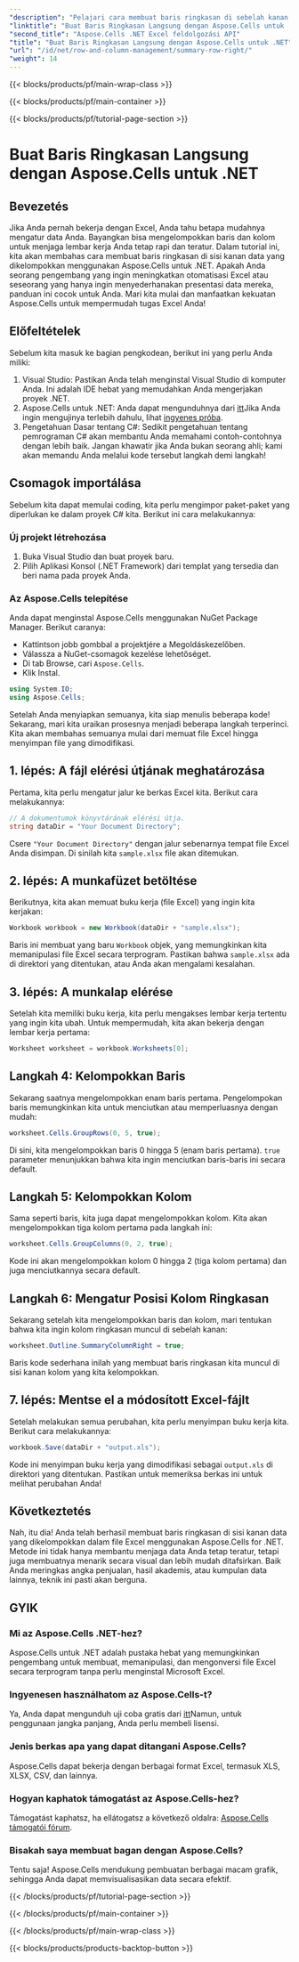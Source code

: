 ```yaml
---
"description": "Pelajari cara membuat baris ringkasan di sebelah kanan di Excel menggunakan Aspose.Cells for .NET. Ikuti panduan langkah demi langkah kami untuk mendapatkan petunjuk yang jelas."
"linktitle": "Buat Baris Ringkasan Langsung dengan Aspose.Cells untuk .NET"
"second_title": "Aspose.Cells .NET Excel feldolgozási API"
"title": "Buat Baris Ringkasan Langsung dengan Aspose.Cells untuk .NET"
"url": "/id/net/row-and-column-management/summary-row-right/"
"weight": 14
---
```


{{< blocks/products/pf/main-wrap-class >}}

{{< blocks/products/pf/main-container >}}

{{< blocks/products/pf/tutorial-page-section >}}

# Buat Baris Ringkasan Langsung dengan Aspose.Cells untuk .NET

## Bevezetés
Jika Anda pernah bekerja dengan Excel, Anda tahu betapa mudahnya mengatur data Anda. Bayangkan bisa mengelompokkan baris dan kolom untuk menjaga lembar kerja Anda tetap rapi dan teratur. Dalam tutorial ini, kita akan membahas cara membuat baris ringkasan di sisi kanan data yang dikelompokkan menggunakan Aspose.Cells untuk .NET. Apakah Anda seorang pengembang yang ingin meningkatkan otomatisasi Excel atau seseorang yang hanya ingin menyederhanakan presentasi data mereka, panduan ini cocok untuk Anda. Mari kita mulai dan manfaatkan kekuatan Aspose.Cells untuk mempermudah tugas Excel Anda!
## Előfeltételek
Sebelum kita masuk ke bagian pengkodean, berikut ini yang perlu Anda miliki:
1. Visual Studio: Pastikan Anda telah menginstal Visual Studio di komputer Anda. Ini adalah IDE hebat yang memudahkan Anda mengerjakan proyek .NET.
2. Aspose.Cells untuk .NET: Anda dapat mengunduhnya dari [itt](https://releases.aspose.com/cells/net/)Jika Anda ingin mengujinya terlebih dahulu, lihat [ingyenes próba](https://releases.aspose.com/).
3. Pengetahuan Dasar tentang C#: Sedikit pengetahuan tentang pemrograman C# akan membantu Anda memahami contoh-contohnya dengan lebih baik. Jangan khawatir jika Anda bukan seorang ahli; kami akan memandu Anda melalui kode tersebut langkah demi langkah!
## Csomagok importálása
Sebelum kita dapat memulai coding, kita perlu mengimpor paket-paket yang diperlukan ke dalam proyek C# kita. Berikut ini cara melakukannya:
### Új projekt létrehozása
1. Buka Visual Studio dan buat proyek baru.
2. Pilih Aplikasi Konsol (.NET Framework) dari templat yang tersedia dan beri nama pada proyek Anda.
### Az Aspose.Cells telepítése
Anda dapat menginstal Aspose.Cells menggunakan NuGet Package Manager. Berikut caranya:
- Kattintson jobb gombbal a projektjére a Megoldáskezelőben.
- Válassza a NuGet-csomagok kezelése lehetőséget.
- Di tab Browse, cari `Aspose.Cells`.
- Klik Instal.
```csharp
using System.IO;
using Aspose.Cells;
```
Setelah Anda menyiapkan semuanya, kita siap menulis beberapa kode!
Sekarang, mari kita uraikan prosesnya menjadi beberapa langkah terperinci. Kita akan membahas semuanya mulai dari memuat file Excel hingga menyimpan file yang dimodifikasi.
## 1. lépés: A fájl elérési útjának meghatározása
Pertama, kita perlu mengatur jalur ke berkas Excel kita. Berikut cara melakukannya:
```csharp
// A dokumentumok könyvtárának elérési útja.
string dataDir = "Your Document Directory";
```
Csere `"Your Document Directory"` dengan jalur sebenarnya tempat file Excel Anda disimpan. Di sinilah kita `sample.xlsx` file akan ditemukan.
## 2. lépés: A munkafüzet betöltése
Berikutnya, kita akan memuat buku kerja (file Excel) yang ingin kita kerjakan:
```csharp
Workbook workbook = new Workbook(dataDir + "sample.xlsx");
```
Baris ini membuat yang baru `Workbook` objek, yang memungkinkan kita memanipulasi file Excel secara terprogram. Pastikan bahwa `sample.xlsx` ada di direktori yang ditentukan, atau Anda akan mengalami kesalahan.
## 3. lépés: A munkalap elérése
Setelah kita memiliki buku kerja, kita perlu mengakses lembar kerja tertentu yang ingin kita ubah. Untuk mempermudah, kita akan bekerja dengan lembar kerja pertama:
```csharp
Worksheet worksheet = workbook.Worksheets[0];
```
## Langkah 4: Kelompokkan Baris
Sekarang saatnya mengelompokkan enam baris pertama. Pengelompokan baris memungkinkan kita untuk menciutkan atau memperluasnya dengan mudah:
```csharp
worksheet.Cells.GroupRows(0, 5, true);
```
Di sini, kita mengelompokkan baris 0 hingga 5 (enam baris pertama). `true` parameter menunjukkan bahwa kita ingin menciutkan baris-baris ini secara default.
## Langkah 5: Kelompokkan Kolom
Sama seperti baris, kita juga dapat mengelompokkan kolom. Kita akan mengelompokkan tiga kolom pertama pada langkah ini:
```csharp
worksheet.Cells.GroupColumns(0, 2, true);
```
Kode ini akan mengelompokkan kolom 0 hingga 2 (tiga kolom pertama) dan juga menciutkannya secara default.
## Langkah 6: Mengatur Posisi Kolom Ringkasan
Sekarang setelah kita mengelompokkan baris dan kolom, mari tentukan bahwa kita ingin kolom ringkasan muncul di sebelah kanan:
```csharp
worksheet.Outline.SummaryColumnRight = true;
```
Baris kode sederhana inilah yang membuat baris ringkasan kita muncul di sisi kanan kolom yang kita kelompokkan.
## 7. lépés: Mentse el a módosított Excel-fájlt
Setelah melakukan semua perubahan, kita perlu menyimpan buku kerja kita. Berikut cara melakukannya:
```csharp
workbook.Save(dataDir + "output.xls");
```
Kode ini menyimpan buku kerja yang dimodifikasi sebagai `output.xls` di direktori yang ditentukan. Pastikan untuk memeriksa berkas ini untuk melihat perubahan Anda!
## Következtetés
Nah, itu dia! Anda telah berhasil membuat baris ringkasan di sisi kanan data yang dikelompokkan dalam file Excel menggunakan Aspose.Cells for .NET. Metode ini tidak hanya membantu menjaga data Anda tetap teratur, tetapi juga membuatnya menarik secara visual dan lebih mudah ditafsirkan. Baik Anda meringkas angka penjualan, hasil akademis, atau kumpulan data lainnya, teknik ini pasti akan berguna.
## GYIK
### Mi az Aspose.Cells .NET-hez?
Aspose.Cells untuk .NET adalah pustaka hebat yang memungkinkan pengembang untuk membuat, memanipulasi, dan mengonversi file Excel secara terprogram tanpa perlu menginstal Microsoft Excel.
### Ingyenesen használhatom az Aspose.Cells-t?
Ya, Anda dapat mengunduh uji coba gratis dari [itt](https://releases.aspose.com/)Namun, untuk penggunaan jangka panjang, Anda perlu membeli lisensi.
### Jenis berkas apa yang dapat ditangani Aspose.Cells?
Aspose.Cells dapat bekerja dengan berbagai format Excel, termasuk XLS, XLSX, CSV, dan lainnya.
### Hogyan kaphatok támogatást az Aspose.Cells-hez?
Támogatást kaphatsz, ha ellátogatsz a következő oldalra: [Aspose.Cells támogatói fórum](https://forum.aspose.com/c/cells/9).
### Bisakah saya membuat bagan dengan Aspose.Cells?
Tentu saja! Aspose.Cells mendukung pembuatan berbagai macam grafik, sehingga Anda dapat memvisualisasikan data secara efektif.

{{< /blocks/products/pf/tutorial-page-section >}}

{{< /blocks/products/pf/main-container >}}

{{< /blocks/products/pf/main-wrap-class >}}

{{< blocks/products/products-backtop-button >}}